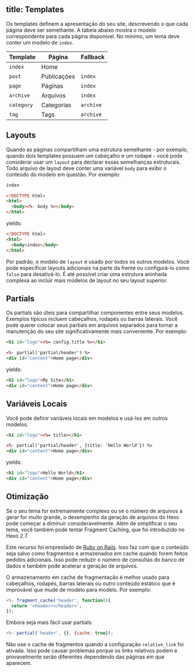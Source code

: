 title: Templates
---

Os templates definem a apresentação do seu site, descrevendo o que cada página deve ser semelhante. A tabela abaixo mostra o modelo correspondente para cada página disponível. No mínimo, um tema deve conter um modelo de `index`.

Template | Página | Fallback
--- | --- | ---
`index` | Home |
`post` | Publicações | `index`
`page` | Páginas | `index`
`archive` | Arquivos | `index`
`category` | Categorias | `archive`
`tag` | Tags | `archive`

## Layouts

Quando as páginas compartilham uma estrutura semelhante - por exemplo, quando dois templates possuem um cabeçalho e um rodapé - você pode considerar usar um `layout` para declarar essas semelhanças estruturais. Todo arquivo de layout deve conter uma variável `body` para exibir o conteúdo do modelo em questão. Por exemplo:

``` html index.ejs
index
```

``` html layout.ejs
<!DOCTYPE html>
<html>
  <body><%- body %></body>
</html>
```

yields:

``` html
<!DOCTYPE html>
<html>
  <body>index</body>
</html>
```

Por padrão, o modelo de `layout` é usado por todos os outros modelos. Você pode especificar layouts adicionais na parte da frente ou configurá-lo como `false` para desativá-lo. É até possível criar uma estrutura aninhada complexa ao incluir mais modelos de layout no seu layout superior.

## Partials

Os partials são úteis para compartilhar componentes entre seus modelos. Exemplos típicos incluem cabeçalhos, rodapés ou barras laterais. Você pode querer colocar seus partials em arquivos separados para tornar a manutenção do seu site significativamente mais conveniente. Por exemplo:


``` html partial/header.ejs
<h1 id="logo"><%= config.title %></h1>
```

``` html index.ejs
<%- partial('partial/header') %>
<div id="content">Home page</div>
```

yields:

``` html
<h1 id="logo">My Site</h1>
<div id="content">Home page</div>
```

## Variáveis Locais

Você pode definir variáveis locais em modelos e usá-los em outros modelos.

``` html partial/header.ejs
<h1 id="logo"><%= title></h1>
```

``` html index.ejs
<%- partial('partial/header', {title: 'Hello World'}) %>
<div id="content">Home page</div>
```

yields:

``` html
<h1 id="logo">Hello World</h1>
<div id="content">Home page</div>
```

## Otimização

Se o seu tema for extremamente complexo ou se o número de arquivos a gerar for muito grande, o desempenho da geração de arquivos do Hexo pode começar a diminuir consideravelmente. Além de simplificar o seu tema, você também pode tentar Fragment Caching, que foi introduzido no Hexo 2.7.

Este recurso foi emprestado de [Ruby on Rails](http://guides.rubyonrails.org/caching_with_rails.html#fragment-caching). Isso faz com que o conteúdo seja salvo como fragmentos e armazenados em cache quando forem feitos pedidos adicionais. Isso pode reduzir o número de consultas do banco de dados e também pode acelerar a geração de arquivos.

O armazenamento em cache de fragmentação é melhor usado para cabeçalhos, rodapés, barras laterais ou outro conteúdo estático que é improvável que mude de modelo para modelo. Por exemplo:

``` js
<%- fragment_cache('header', function(){
  return '<header></header>';
});
```

Embora seja mais fácil usar partials:

``` js
<%- partial('header', {}, {cache: true});
```

Não use o cache de fragmentos quando a configuração `relative_link` foi ativada. Isso pode causar problemas porque os links relativos podem e provavelmente serão diferentes dependendo das páginas em que aparecem.
